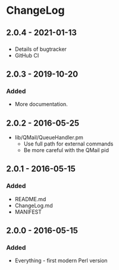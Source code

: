 # ChangeLog

## 2.0.4 - 2021-01-13

###

* Details of bugtracker
* GitHub CI

## 2.0.3 - 2019-10-20

### Added

* More documentation.

## 2.0.2 - 2016-05-25

* lib/QMail/QueueHandler.pm
    * Use full path for external commands
    * Be more careful with the QMail pid

## 2.0.1 - 2016-05-15

### Added

* README.md
* ChangeLog.md
* MANIFEST

## 2.0.0 - 2016-05-15

### Added

* Everything - first modern Perl version

